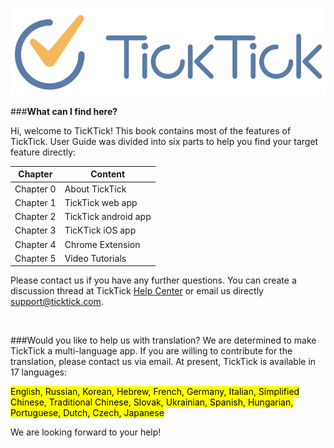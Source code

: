 ![](images/800-tick.png)


###**What can I find here?**

Hi, welcome to TicKTick! This book contains most of the features of TickTick. User Guide was divided into six parts to help you find your target feature directly:

| Chapter | Content |
| -- | -- |
|Chapter 0| About TickTick |
|Chapter 1| TickTick web app |
|Chapter 2| TickTick android app |
|Chapter 3| TicKTick iOS app |
|Chapter 4| Chrome Extension |
|Chapter 5| Video Tutorials |

Please contact us if you have any further questions. You can create a discussion thread at TickTick [Help Center](https://help.ticktick.com/forum) or email us directly [support@ticktick.com](mailto:support@ticktick.com).


<br />

###Would you like to help us with translation?
We are determined to make TickTick a multi-language app. If you are willing to contribute for the translation, please contact us via email. At present, TickTick is available in 17 languages:

<mark>English, Russian, Korean, Hebrew, French, Germany, Italian, Simplified Chinese, Traditional Chinese, Slovak, Ukrainian, Spanish, Hungarian, Portuguese, Dutch, Czech, Japanese</mark>

We are looking forward to your help!











